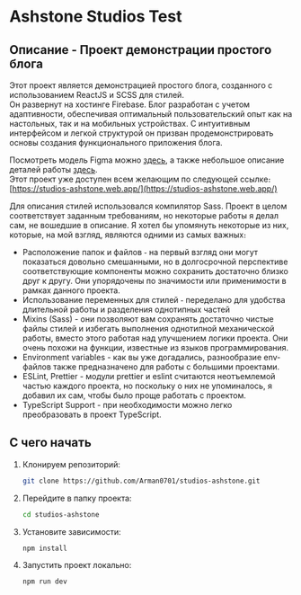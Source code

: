 # Ashstone Studios Test 

## Описание - Проект демонстрации простого блога
Этот проект является демонстрацией простого блога, созданного с использованием ReactJS и SCSS для стилей.   
Он развернут на хостинге Firebase. Блог разработан с учетом адаптивности, обеспечивая оптимальный пользовательский опыт как на настольных, так и на мобильных устройствах. С интуитивным интерфейсом и легкой структурой он призван продемонстрировать основы создания функционального приложения блога.

Посмотреть модель Figma можно [здесь](https://www.figma.com/design/5dPAPZRin0lfmgrmvVkg8R/frontend-trial?node-id=0-2&t=JjTt3ikAmZ5qV99j-0), а также небольшое описание деталей работы [здесь](https://desert-whistle-f1b.notion.site/Front-End-React-1be6fa9a094d4e1c864beed5bf478d4e).   
Этот проект уже доступен всем желающим по следующей ссылке։
[https://studios-ashstone.web.app/](https://studios-ashstone.web.app/)


Для описания стилей использовался компилятор Sass. Проект в целом соответствует заданным требованиям, но некоторые работы я делал сам, не вошедшие в описание. Я хотел бы упомянуть некоторые из них, которые, на мой взгляд, являются одними из самых важных։

+ Расположение папок и файлов ֊ на первый взгляд они могут показаться довольно смешанными, но в долгосрочной перспективе соответствующие компоненты можно сохранить достаточно близко друг к другу. Они упорядочены по значимости или применимости в рамках данного проекта.
+ Использование переменных для стилей ֊ переделано для удобства длительной работы и разделения однотипных частей
+ Mixins (Sass) - они позволяют вам сохранять достаточно чистые файлы стилей и избегать выполнения однотипной механической работы, вместо этого работая над улучшением логики проекта. Они очень похожи на функции, известные из языков программирования.
+ Environment variables - как вы уже догадались, разнообразие env-файлов также предназначено для работы с большими проектами.
+ ESLint, Prettier - модули prettier и eslint считаются неотъемлемой частью каждого проекта, но поскольку о них не упоминалось, я добавил их сам, чтобы было проще работать с проектом.
+ TypeScript Support - при необходимости можно легко преобразовать в проект TypeScript.


## С чего начать

1. Клонируем репозиторий:
    ```bash
    git clone https://github.com/Arman0701/studios-ashstone.git
    ```
2. Перейдите в папку проекта:
    ```bash
    cd studios-ashstone
    ```
3. Установите зависимости:
    ```bash
    npm install
    ```
4. Запустить проект локально:
    ```bash
    npm run dev
    ```
